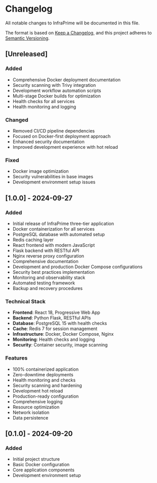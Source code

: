 # Changelog

All notable changes to InfraPrime will be documented in this file.

The format is based on [Keep a Changelog](https://keepachangelog.com/en/1.0.0/),
and this project adheres to [Semantic Versioning](https://semver.org/spec/v2.0.0.html).

## [Unreleased]

### Added
- Comprehensive Docker deployment documentation
- Security scanning with Trivy integration
- Development workflow automation scripts
- Multi-stage Docker builds for optimization
- Health checks for all services
- Health monitoring and logging

### Changed
- Removed CI/CD pipeline dependencies
- Focused on Docker-first deployment approach
- Enhanced security documentation
- Improved development experience with hot reload

### Fixed
- Docker image optimization
- Security vulnerabilities in base images
- Development environment setup issues

## [1.0.0] - 2024-09-27

### Added
- Initial release of InfraPrime three-tier application
- Docker containerization for all services
- PostgreSQL database with automated setup
- Redis caching layer
- React frontend with modern JavaScript
- Flask backend with RESTful API
- Nginx reverse proxy configuration
- Comprehensive documentation
- Development and production Docker Compose configurations
- Security best practices implementation
- Monitoring and observability stack
- Automated testing framework
- Backup and recovery procedures

### Technical Stack
- **Frontend**: React 18, Progressive Web App
- **Backend**: Python Flask, RESTful APIs
- **Database**: PostgreSQL 15 with health checks
- **Cache**: Redis 7 for session management
- **Infrastructure**: Docker, Docker Compose, Nginx
- **Monitoring**: Health checks and logging
- **Security**: Container security, image scanning

### Features
- 100% containerized application
- Zero-downtime deployments
- Health monitoring and checks
- Security scanning and hardening
- Development hot reload
- Production-ready configuration
- Comprehensive logging
- Resource optimization
- Network isolation
- Data persistence

## [0.1.0] - 2024-09-20

### Added
- Initial project structure
- Basic Docker configuration
- Core application components
- Development environment setup
